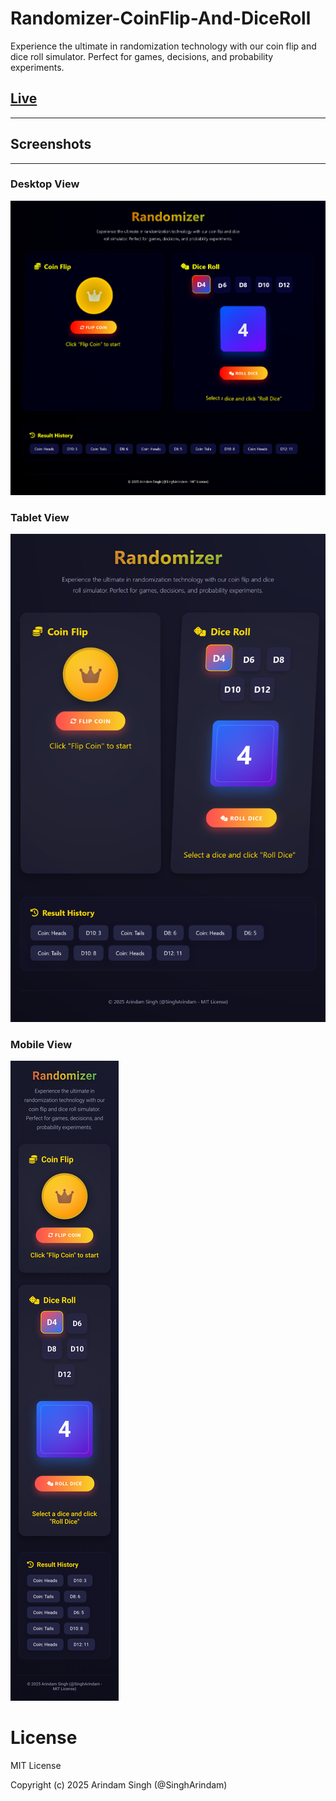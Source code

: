 # Randomizer-CoinFlip-And-DiceRoll
Experience the ultimate in randomization technology with our coin flip and dice roll simulator. Perfect for games, decisions, and probability experiments.


## [Live](https://singharindam.github.io/Randomizer-CoinFlip-And-DiceRoll/src/)


---
## Screenshots
---
### Desktop View
![Desktop Website Screenshot](assets/image.png)

### Tablet View
![tablet Website Screenshot](assets/image-2.png)

### Mobile View
![Mobile Website Screenshot](assets/image-1.png)

# License
MIT License

Copyright (c) 2025 Arindam Singh (@SinghArindam)